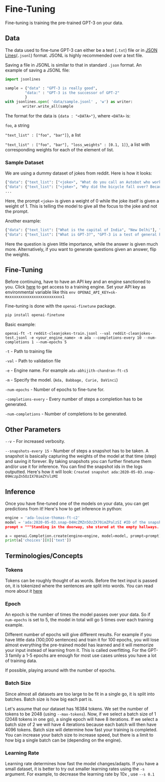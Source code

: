 # Fine-Tuning 
Fine-tuning is training the pre-trained GPT-3 on your data. 
## Data 
The data used to fine-tune GPT-3 can either be a text (```.txt```) file or in [JSON Lines](http://jsonlines.org/)(```.jsonl```) format. JSONL is highly recommended over a 
text file. 

Saving a file in JSONL is similar to that in standard ```.json``` format. An example of saving a JSONL file: 
```python 
import jsonlines 

sample = {"data" : "GPT-3 is really good", 
         "data:" : "GPT-3 is the successor of GPT-2"
         }
with jsonlines.open( 'data/sample.jsonl' , 'w') as writer:
        writer.write_all(sample
```

The format for the data is ```{data : "<DATA>"}```, where ```<DATA>``` is: 

```foo```, a string 

```"text_list" : ["foo", "bar"]}```, a list 

```"text_list" : ["foo", "bar"], "loss_weights" : [0.1, 1]}```, a list with corresponding weights for each of the element of list. 

### Sample Dataset
We are using a dummy dataset of jokes from reddit. Here is how it looks: 
```python 
{"data": {"text_list": ["<joke>", "What do you call an Autobot who works in an overpriced makeup store at the mall ? Ulta Magnus!"], "loss_weights": [0, 1]}}
{"data": {"text_list": ["<joke>", "Why did the bicycle fall over? Because it was two-tired"], "loss_weights": [0, 1]}}
...
```
Here, the prompt ```<joke>``` is given a weight of 0 while the joke itself is given a weight of 1. This is telling the model to give all the focus to the joke and not the prompt. 

Another example: 
```python 
{"data": {"text_list": ["What is the capital of India", "New Delhi"], "loss_weights": [0.1, 0.9]}}
{"data": {"text_list": ["What is GPT-3?", "GPT-3 is a test of general knowledge."], "loss_weights": [0.1, 0.9]}}
```
Here the question is given little importance, while the answer is given much more. Alternatively, if you want to generate questions given an answer, flip the weights.

## Fine-Tuning 
Before continuing, have to have an API key and an engine sanctioned to you. Click [here](https://forms.gle/KjuDoMk21YusDUNM6) to get access to a training engine. Set your API key as environmental variable like this ```env OPENAI_API_KEY=sk-mxxxxxxxxxxxxxxxxxxxxxxxxx1```

Fine-tuning is done with the ```openai-finetune``` package. 
```python
pip install openai-finetune 
```
Basic example: 
```
openai-ft -t reddit-cleanjokes-train.jsonl --val reddit-cleanjokes-test.jsonl -e <your_engine_name> -m ada --completions-every 10 --num-completions 1 --num-epochs 5
```
```-t``` - Path to training file 

```-val``` - Path to validation file 

```-e``` - Engine name. For example ```ada-abhijith-chandran-ft-c5```

```-m``` - Specify the model. (```Ada, Babbage, Curie, DaVinci```)

```-num-epochs``` - Number of epochs to fine-tune for. 

```-completions-every``` - Every number of steps a completion has to be generated.

```-num-completions``` - Number of completions to be generated. 

## Other Parameters
```--v``` - For increased verbosity. 

```--snapshots-every 15``` - Number of steps a snapshot has to be taken. A snapshot is basically capturing the weights of the model at that time (step) and saving it forever. By taking snapshots you can further finetune them and/or use it for inference. You can find the snapshot ids in the logs outputted. Here's how it will look: ```Created snapshot ada:2020-05-03.snap-09HczpZn5OzIX70imZYslzMI```

## Inference 
Once you have fine-tuned one of the models on your data, you can get predictions from it! Here's how to get inference in python: 
```python 
engine = 'ada-louise-thomas-ft-c2'
model = 'ada:2020-05-03.snap-O4HcZMZn5OzZX70imZPalzSI #ID of the snapshot you want to get inference from 
prompt = """Standing in the doorway, she stared at the empty hallways. Suddenly"""

a = openai.Completion.create(engine=engine, model=model, prompt=prompt)
print(a['choices'][0]['text'])
```
## Terminologies/Concepts
### Tokens 
Tokens can be roughly thought of as words. Before the text input is passed on, it is tokenized where the sentences are split into words. You can read more about it [here](https://towardsdatascience.com/byte-pair-encoding-the-dark-horse-of-modern-nlp-eb36c7df4f10)

### Epoch 
An epoch is the number of times the model passes over your data. So if ```num-epochs``` is set to 5, the model in total will go 5 times over each training example. 

Different number of epochs will give different results. For example if you have little data (100,000 sentences) and train it for 100 epochs, you will lose almost 
everything the pre-trained model has learned and it will memorize your input instead of learning from it. This is called overfitting. For the GPT-3 family a 1-5 epochs are enough for most use cases unless you have a lot of training data. 

If possible, playing around with the number of epochs.

### Batch Size
Since almost all datasets are too large to be fit in a single go, it is split into batches. Batch size is how big each part is. 

Let's assume that our dataset has 16384 tokens. We set the number of tokens to be 2048 (using ```--max-tokens```). Now, if we select a batch size of 1 (2048 tokens in one go), a single epoch
will have 8 iterations. If we select a batch size of 2 we will have 4 iterations because each batch will then have 4096 tokens. Batch size will determine how fast 
your training is completed. You can increase your batch size to increase speed, but there is a limit to how big a single batch can be (depending on the engine). 

### Learning Rate
Learning rate determines how fast the model changes/adapts. If you have a small dataset, it is better to try out smaller learning rates using the ```-s``` argument. 
For example, to decrease the learning rate by 10x , use ```--s 0.1```

